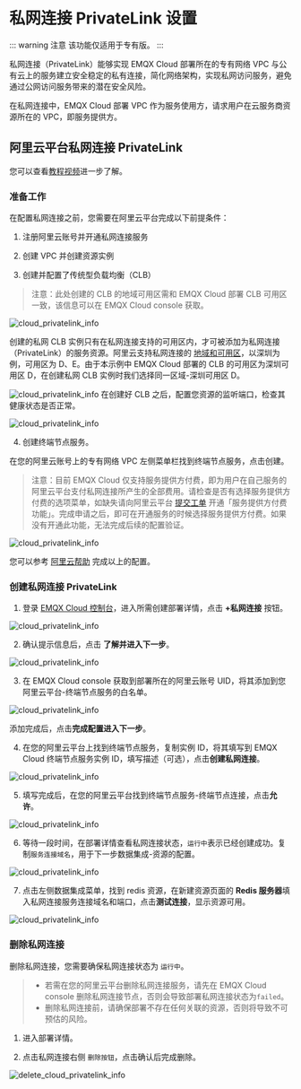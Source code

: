 # 私网连接 PrivateLink 设置

::: warning 注意
该功能仅适用于专有版。
:::

私网连接（PrivateLink）能够实现 EMQX Cloud 部署所在的专有网络 VPC 与公有云上的服务建立安全稳定的私有连接，简化网络架构，实现私网访问服务，避免通过公网访问服务带来的潜在安全风险。

在私网连接中，EMQX Cloud 部署 VPC 作为服务使用方，请求用户在云服务商资源所在的 VPC，即服务提供方。

## 阿里云平台私网连接 PrivateLink

您可以查看[教程视频](https://player.bilibili.com/player.html?aid=810742292&bvid=BV1C34y1v7mt&cid=576712083&page=1)进一步了解。

### 准备工作

在配置私网连接之前，您需要在阿里云平台完成以下前提条件：

1. 注册阿里云账号并开通私网连接服务

2. 创建 VPC 并创建资源实例

3. 创建并配置了传统型负载均衡（CLB）

> 注意：此处创建的 CLB 的地域可用区需和 EMQX Cloud 部署 CLB 可用区一致，该信息可以在 EMQX Cloud console 获取。

![cloud_privatelink_info](./_assets/aliyun_privatelink_cloud_zone.png)

创建的私网 CLB 实例只有在私网连接支持的可用区内，才可被添加为私网连接（PrivateLink）的服务资源。阿里云支持私网连接的 [地域和可用区](https://help.aliyun.com/document_detail/198081.html)，以深圳为例，可用区为 D、E。由于本示例中 EMQX Cloud 部署的 CLB 的可用区为深圳可用区 D，在创建私网 CLB 实例时我们选择同一区域-深圳可用区 D。

![cloud_privatelink_info](./_assets/aliyun_privatelink_zone.png)
 在创建好 CLB 之后，配置您资源的监听端口，检查其健康状态是否正常。

![cloud_privatelink_info](./_assets/aliyun_privatelink_slb.png)

4. 创建终端节点服务。
   

  在您的阿里云账号上的专有网络 VPC 左侧菜单栏找到终端节点服务，点击创建。

 > 注意：目前 EMQX Cloud 仅支持服务提供方付费，即为用户在自己服务的阿里云平台支付私网连接所产生的全部费用。请检查是否有选择服务提供方付费的选项菜单，如缺失请向阿里云平台 [提交工单](https://help.aliyun.com/document_detail/198081.html) 开通「服务提供方付费功能」。完成申请之后，即可在开通服务的时候选择服务提供方付费。如果没有开通此功能，无法完成后续的配置验证。

![cloud_privatelink_info](./_assets/aliyun_privatelink_fee.png)

您可以参考 [阿里云帮助](https://help.aliyun.com/document_detail/174059.html) 完成以上的配置。

### 创建私网连接 PrivateLink

1. 登录 [EMQX Cloud 控制台](<https://cloud.emqx.com/console>)，进入所需创建部署详情，点击 **+私网连接** 按钮。

  ![cloud_privatelink_info](./_assets/aliyun_privatelink_create.png)

2. 确认提示信息后，点击 **了解并进入下一步**。

  ![cloud_privatelink_info](./_assets/aliyun_privatelink_cloud_info.png)

3. 在 EMQX Cloud console 获取到部署所在的阿里云账号 UID，将其添加到您阿里云平台-终端节点服务的白名单。

  ![cloud_privatelink_info](./_assets/aliyun_privatelink_whitelist.png)

   添加完成后，点击**完成配置进入下一步**。

4. 在您的阿里云平台上找到终端节点服务，复制实例 ID，将其填写到 EMQX Cloud 终端节点服务实例 ID，填写描述（可选），点击**创建私网连接**。

  ![cloud_privatelink_info](./_assets/aliyun_privatelink_cloud_instanceid.png)

5. 填写完成后，在您的阿里云平台找到终端节点服务-终端节点连接，点击**允许**。

  ![cloud_privatelink_info](./_assets/aliyun_privatelink_allow_conn.png)

6. 等待一段时间，在部署详情查看私网连接状态，`运行中`表示已经创建成功。复制`服务连接域名`，用于下一步数据集成-资源的配置。

  ![cloud_privatelink_info](./_assets/aliyun_privatelink_cloud_conip.png)

7. 点击左侧数据集成菜单，找到 redis 资源，在新建资源页面的 **Redis 服务器**填入私网连接服务连接域名和端口，点击**测试连接**，显示资源可用。

  ![cloud_privatelink_info](./_assets/aliyun_privatelink_test_resource.png)

### 删除私网连接

删除私网连接，您需要确保私网连接状态为 `运行中`。

> - 若需在您的阿里云平台删除私网连接服务，请先在 EMQX Cloud console 删除私网连接节点，否则会导致部署私网连接状态为`failed`。
> - 删除私网连接前，请确保部署不存在任何关联的资源，否则将导致不可预估的风险。

1. 进入部署详情。

2. 点击私网连接右侧 `删除按钮`，点击确认后完成删除。

  ![delete_cloud_privatelink_info](./_assets/aliyun_delete_privatelink.png)

